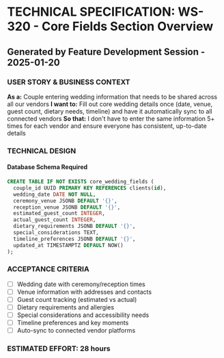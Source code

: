# TECHNICAL SPECIFICATION: WS-320 - Core Fields Section Overview
## Generated by Feature Development Session - 2025-01-20

### USER STORY & BUSINESS CONTEXT
**As a:** Couple entering wedding information that needs to be shared across all our vendors
**I want to:** Fill out core wedding details once (date, venue, guest count, dietary needs, timeline) and have it automatically sync to all connected vendors
**So that:** I don't have to enter the same information 5+ times for each vendor and ensure everyone has consistent, up-to-date details

### TECHNICAL DESIGN

#### Database Schema Required
```sql
CREATE TABLE IF NOT EXISTS core_wedding_fields (
  couple_id UUID PRIMARY KEY REFERENCES clients(id),
  wedding_date DATE NOT NULL,
  ceremony_venue JSONB DEFAULT '{}',
  reception_venue JSONB DEFAULT '{}',
  estimated_guest_count INTEGER,
  actual_guest_count INTEGER,
  dietary_requirements JSONB DEFAULT '{}',
  special_considerations TEXT,
  timeline_preferences JSONB DEFAULT '{}',
  updated_at TIMESTAMPTZ DEFAULT NOW()
);
```

### ACCEPTANCE CRITERIA
- [ ] Wedding date with ceremony/reception times
- [ ] Venue information with addresses and contacts
- [ ] Guest count tracking (estimated vs actual)
- [ ] Dietary requirements and allergies
- [ ] Special considerations and accessibility needs
- [ ] Timeline preferences and key moments
- [ ] Auto-sync to connected vendor platforms

### ESTIMATED EFFORT: 28 hours